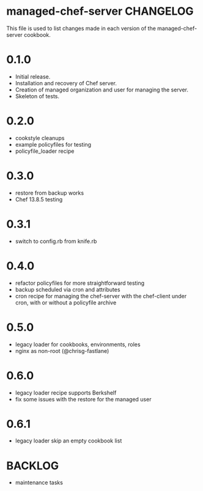 # managed-chef-server CHANGELOG

This file is used to list changes made in each version of the managed-chef-server cookbook.

# 0.1.0

- Initial release.
- Installation and recovery of Chef server.
- Creation of managed organization and user for managing the server.
- Skeleton of tests.

# 0.2.0

- cookstyle cleanups
- example policyfiles for testing
- policyfile_loader recipe

# 0.3.0

- restore from backup works
- Chef 13.8.5 testing

# 0.3.1

- switch to config.rb from knife.rb

# 0.4.0

- refactor policyfiles for more straightforward testing
- backup scheduled via cron and attributes
- cron recipe for managing the chef-server with the chef-client under cron, with or without a policyfile archive

# 0.5.0

- legacy loader for cookbooks, environments, roles
- nginx as non-root (@chrisg-fastlane)

# 0.6.0

- legacy loader recipe supports Berkshelf
- fix some issues with the restore for the managed user

# 0.6.1

- legacy loader skip an empty cookbook list

# BACKLOG

- maintenance tasks
